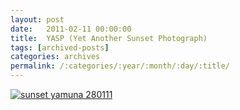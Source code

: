 ```yaml
---
layout: post
date:	2011-02-11 00:00:00
title:  YASP (Yet Another Sunset Photograph)
tags: [archived-posts]
categories: archives
permalink: /:categories/:year/:month/:day/:title/
---
```

<a href="http://s1142.photobucket.com/albums/n602/Deepapctrsglr/?action=view&amp;current=IMG_2489.jpg" target="_blank"><img src="http://i1142.photobucket.com/albums/n602/Deepapctrsglr/IMG_2489.jpg" border="0" alt="sunset yamuna 280111"></a>
